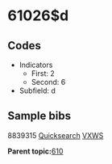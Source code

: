 # 61026$d

## Codes

-   Indicators
    -   First: 2
    -   Second: 6
-   Subfield: d

## Sample bibs

8839315 [Quicksearch](https://search.library.yale.edu/catalog/8839315) [VXWS](http://prodorbis.library.yale.edu:7014/vxws/GetHoldingsService?bibId=8839315)

**Parent topic:**[610](../../tags/610/610.md)

